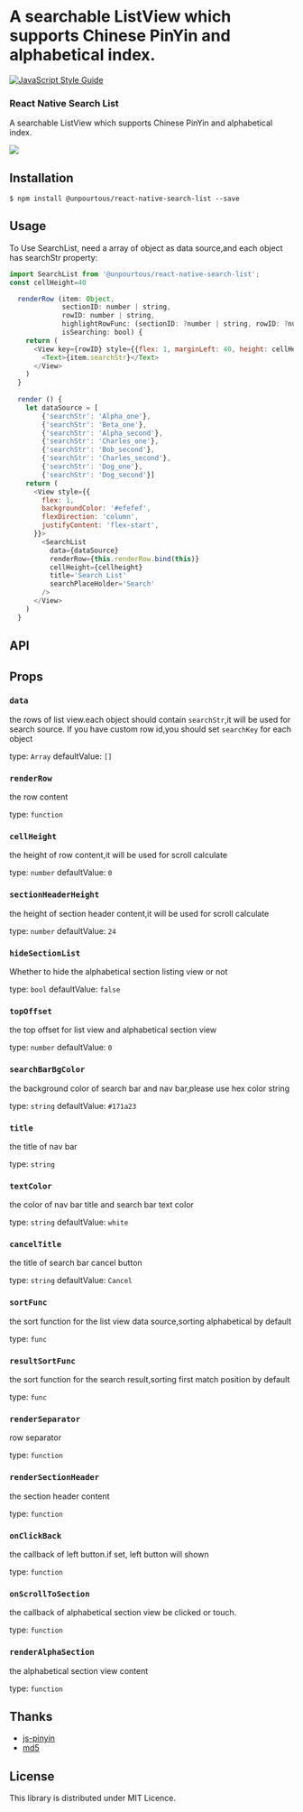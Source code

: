 # A searchable ListView which supports Chinese PinYin and alphabetical index.

[![JavaScript Style Guide](https://cdn.rawgit.com/feross/standard/master/badge.svg)](https://github.com/feross/standard)

### React Native Search List

A searchable ListView which supports Chinese PinYin and alphabetical index.

<img src='https://github.com/UnPourTous/react-native-search-list/blob/master/screenshots/react-native-search-list-demo.gif?raw=true' />

## Installation

`$ npm install @unpourtous/react-native-search-list --save`

## Usage

To Use SearchList, need a array of object as data source,and each object has searchStr property:

```js
import SearchList from '@unpourtous/react-native-search-list';
const cellHeight=40

  renderRow (item: Object,
             sectionID: number | string,
             rowID: number | string,
             highlightRowFunc: (sectionID: ?number | string, rowID: ?number | string) => void,
             isSearching: bool) {
    return (
      <View key={rowID} style={{flex: 1, marginLeft: 40, height: cellHeight, justifyContent: 'center'}}>
        <Text>{item.searchStr}</Text>
      </View>
    )
  }
  
  render () {
    let dataSource = [
        {'searchStr': 'Alpha_one'},
        {'searchStr': 'Beta_one'},
        {'searchStr': 'Alpha_second'},
        {'searchStr': 'Charles_one'},
        {'searchStr': 'Bob_second'},
        {'searchStr': 'Charles_second'},
        {'searchStr': 'Dog_one'},
        {'searchStr': 'Dog_second'}]
    return (
      <View style={{
        flex: 1,
        backgroundColor: '#efefef',
        flexDirection: 'column',
        justifyContent: 'flex-start',
      }}>
        <SearchList
          data={dataSource}
          renderRow={this.renderRow.bind(this)}
          cellHeight={cellheight}
          title='Search List'
          searchPlaceHolder='Search'
        />
      </View>
    )
  }
```
## API

Props
-----

### `data`
the rows of list view.each object should contain `searchStr`,it will be used for search source.
If you have custom row id,you should set `searchKey` for each object

type: `Array`
defaultValue: `[]`

### `renderRow`
the row content

type: `function`

### `cellHeight`
the height of row content,it will be used for scroll calculate

type: `number`
defaultValue: `0`

### `sectionHeaderHeight`
the height of section header content,it will be used for scroll calculate

type: `number`
defaultValue: `24`

### `hideSectionList`
Whether to hide the alphabetical section listing view or not 

type: `bool`
defaultValue: `false`

### `topOffset`
the top offset for list view and alphabetical section view

type: `number`
defaultValue: `0`

### `searchBarBgColor`
the background color of search bar and nav bar,please use hex color string

type: `string`
defaultValue: `#171a23`

### `title`
the title of nav bar

type: `string`

### `textColor`
the color of nav bar title and search bar text color

type: `string`
defaultValue: `white`

### `cancelTitle`
the title of search bar cancel button

type: `string`
defaultValue: `Cancel`

### `sortFunc`
the sort function for the list view data source,sorting alphabetical by default 

type: `func`

### `resultSortFunc`
the sort function for the search result,sorting first match position by default 

type: `func`

### `renderSeparator`
row separator

type: `function`

### `renderSectionHeader`
the section header content

type: `function`

### `onClickBack`
the callback of left button.if set, left button will shown 

type: `function`

### `onScrollToSection`
the callback of alphabetical section view be clicked or touch.

type: `function`

### `renderAlphaSection`
the alphabetical section view content

type: `function`


## Thanks
* [js-pinyin](https://github.com/waterchestnut/pinyin)
* [md5](https://github.com/pvorb/node-md5)

## License
This library is distributed under MIT Licence.
